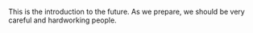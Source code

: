 This is the introduction to the future. As we prepare, we should be very careful and hardworking people.
